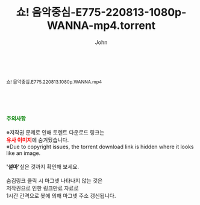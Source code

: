 ﻿---
layout: post
title:  "쇼! 음악중심-E775-220813-1080p-WANNA-mp4.torrent"
author: John
categories: [ 방송/음악 ]
tags: [  ]
image:  
description: "쇼! 음악중심-E775-220813-1080p-WANNA-mp4 torrent 정보 공유"
toc: true
toc_sticky: true
---

<br>
<div class="view-img">
<a class="view_image" href="http://torrentmobile61.com/bbs/view_image.php?fn=%2Fdata%2Ffile%2Fmusic%2F3735183265_WX48ldgN_58bca3972df372b34df9037b9277e910f8e1cc15.jpg" target="_blank"><img alt="" class="img-tag" content="http://torrentmobile61.com/data/file/music/3735183265_WX48ldgN_58bca3972df372b34df9037b9277e910f8e1cc15.jpg" itemprop="image" src="http://torrentmobile61.com/data/file/music/3735183265_WX48ldgN_58bca3972df372b34df9037b9277e910f8e1cc15.jpg"/></a></div><div class="view-content" itemprop="description">
<p><span style="font-size:12px;">쇼! 음악중심.E775.220813.1080p.WANNA.mp4</span> </p> </div>
    
<br><br><br>
<p data-ke-size="size16"><b><span style="color: green;">주의사항</span></b><br /><br />※저작권 문제로 인해 토렌트 다운로드 링크는<br /><b><span style="color: red;">유사 이미지</span></b>에 숨겨뒀습니다.<br />※Due to copyright issues, the torrent download link is hidden where it looks like an image.<br /><br /><b>'설마'</b>싶은 것까지 확인해 보세요.<br /><br />숨김링크 클릭 시 마그넷 나타나지 않는 것은<br />저작권으로 인한 링크만료 자료로<br />1시간 간격으로 봇에 의해 마그넷 주소 갱신됩니다.</p>
